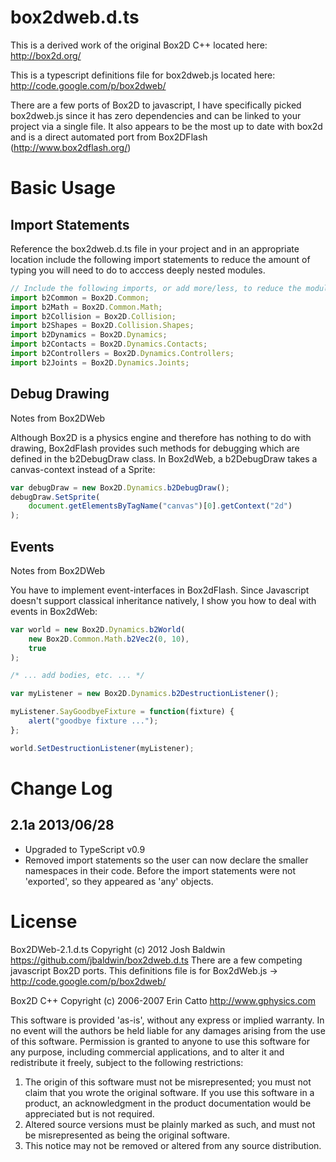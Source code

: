 # box2dweb.d.ts

This is a derived work of the original Box2D C++ located here: http://box2d.org/

This is a typescript definitions file for box2dweb.js located here:
http://code.google.com/p/box2dweb/

There are a few ports of Box2D to javascript, I have specifically picked
box2dweb.js since it has zero dependencies and can be linked to your project via
a single file. It also appears to be the most up to date with box2d and is a
direct automated port from Box2DFlash (http://www.box2dflash.org/)

# Basic Usage

## Import Statements

Reference the box2dweb.d.ts file in your project and in an appropriate location
include the following import statements to reduce the amount of typing you will
need to do to acccess deeply nested modules.

```typescript
// Include the following imports, or add more/less, to reduce the module nesting.
import b2Common = Box2D.Common;
import b2Math = Box2D.Common.Math;
import b2Collision = Box2D.Collision;
import b2Shapes = Box2D.Collision.Shapes;
import b2Dynamics = Box2D.Dynamics;
import b2Contacts = Box2D.Dynamics.Contacts;
import b2Controllers = Box2D.Dynamics.Controllers;
import b2Joints = Box2D.Dynamics.Joints;
```

## Debug Drawing

Notes from Box2DWeb

Although Box2D is a physics engine and therefore has nothing to do with drawing,
Box2dFlash provides such methods for debugging which are defined in the
b2DebugDraw class. In Box2dWeb, a b2DebugDraw takes a canvas-context instead of
a Sprite:

```typescript
var debugDraw = new Box2D.Dynamics.b2DebugDraw();
debugDraw.SetSprite(
    document.getElementsByTagName("canvas")[0].getContext("2d")
);
```

## Events

Notes from Box2DWeb

You have to implement event-interfaces in Box2dFlash. Since Javascript doesn't
support classical inheritance natively, I show you how to deal with events in
Box2dWeb:

```typescript
var world = new Box2D.Dynamics.b2World(
    new Box2D.Common.Math.b2Vec2(0, 10),
    true
);

/* ... add bodies, etc. ... */

var myListener = new Box2D.Dynamics.b2DestructionListener();

myListener.SayGoodbyeFixture = function(fixture) {
    alert("goodbye fixture ...");
};

world.SetDestructionListener(myListener);
```

# Change Log

## 2.1a 2013/06/28

-   Upgraded to TypeScript v0.9
-   Removed import statements so the user can now declare the smaller namespaces
    in their code. Before the import statements were not 'exported', so they
    appeared as 'any' objects.

# License

Box2DWeb-2.1.d.ts Copyright (c) 2012 Josh Baldwin
https://github.com/jbaldwin/box2dweb.d.ts There are a few competing javascript
Box2D ports. This definitions file is for Box2dWeb.js ->
http://code.google.com/p/box2dweb/

Box2D C++ Copyright (c) 2006-2007 Erin Catto http://www.gphysics.com

This software is provided 'as-is', without any express or implied warranty. In
no event will the authors be held liable for any damages arising from the use of
this software. Permission is granted to anyone to use this software for any
purpose, including commercial applications, and to alter it and redistribute it
freely, subject to the following restrictions:

1. The origin of this software must not be misrepresented; you must not claim
   that you wrote the original software. If you use this software in a product,
   an acknowledgment in the product documentation would be appreciated but is
   not required.
2. Altered source versions must be plainly marked as such, and must not be
   misrepresented as being the original software.
3. This notice may not be removed or altered from any source distribution.
